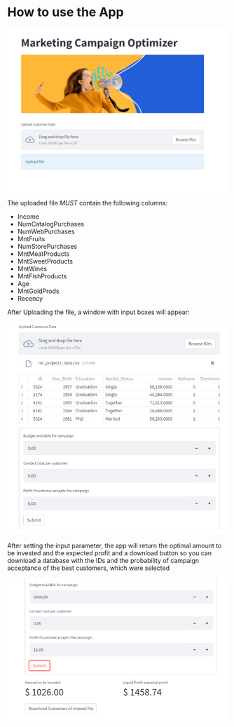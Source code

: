 # How to use the App

![](../01_images/utils/app1.PNG)

The uploaded file *MUST* contain the following columns:

* Income
* NumCatalogPurchases
* NumWebPurchases
* MntFruits
* NumStorePurchases
* MntMeatProducts
* MntSweetProducts
* MntWines
* MntFishProducts
* Age
* MntGoldProds
* Recency

After Uploading the file, a window with input boxes will appear:

![](../01_images/utils/app2.PNG)

After setting the input parameter, the app will return the optimal amount to be invested and the expected profit and a download button so you can download a database with the IDs and the probability of campaign acceptance of the best customers, which were selected

![](../01_images/utils/app3.PNG)
